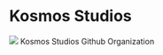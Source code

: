 # Kosmos Studios
![](https://user-images.githubusercontent.com/108237499/219493564-f0aca929-2d3f-4c85-9217-f300f8e159a0.png)
Kosmos Studios Github Organization
